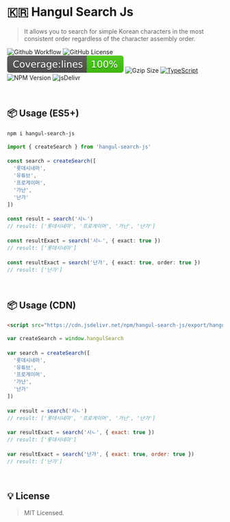 # 🇰🇷 Hangul Search Js

> It allows you to search for simple Korean characters in the most consistent order regardless of the character assembly order.

![Github Workflow](https://github.com/hmmhmmhm/hangul-search-js/actions/workflows/test.yml/badge.svg)
![GitHub License](https://img.shields.io/github/license/hmmhmmhm/hangul-search-js)
![Jest Coverage](https://raw.githubusercontent.com/hmmhmmhm/hangul-search-js/main/badges/badge-lines.svg)
![Gzip Size](https://img.badgesize.io//hmmhmmhm/hangul-search-js/main/export/hangul-search.js.svg?compression=gzip)
[![TypeScript](https://img.shields.io/badge/%3C%2F%3E-TypeScript-%230074c1.svg)](http://www.typescriptlang.org/)
![NPM Version](https://img.shields.io/npm/v/hangul-search-js.svg?label=version)
![jsDelivr](https://badgen.net/jsdelivr/v/npm/hangul-search-js)

<br/>

## 📦 Usage (ES5+)

```bash
npm i hangul-search-js
```

```ts
import { createSearch } from 'hangul-search-js'

const search = createSearch([
  '롯데시네마',
  '유튜브',
  '프로게이머',
  '가난',
  '난가'
])

const result = search('시ㄴ')
// result: ['롯데시네마', '프로게이머', '가난', '난가']

const resultExact = search('시ㄴ', { exact: true })
// result: ['롯데시네마']

const resultExact = search('난가', { exact: true, order: true })
// result: ['난가']
```

<br/>

## 📦 Usage (CDN)

```html
<script src="https://cdn.jsdelivr.net/npm/hangul-search-js/export/hangul-search.js"></script>
```

```js
var createSearch = window.hangulSearch

var search = createSearch([
  '롯데시네마',
  '유튜브',
  '프로게이머',
  '가난',
  '난가'
])

var result = search('시ㄴ')
// result: ['롯데시네마', '프로게이머', '가난', '난가']

var resultExact = search('시ㄴ', { exact: true })
// result: ['롯데시네마']

var resultExact = search('난가', { exact: true, order: true })
// result: ['난가']
```

<br/>

## 💡 License

> MIT Licensed.
